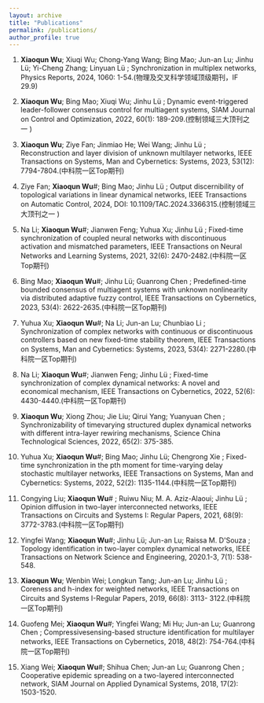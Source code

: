 ```yaml
---
layout: archive
title: "Publications"
permalink: /publications/
author_profile: true
---
```


1. **Xiaoqun Wu**; Xiuqi Wu; Chong-Yang Wang; Bing Mao; Jun-an Lu; Jinhu Lü; Yi-Cheng Zhang; Linyuan Lü ; Synchronization in multiplex networks, Physics Reports, 2024, 1060: 1-54.(物理及交叉科学领域顶级期刊，IF 29.9)

2. **Xiaoqun Wu**; Bing Mao; Xiuqi Wu; Jinhu Lü ; Dynamic event-triggered leader-follower consensus control for multiagent systems, SIAM Journal on Control and Optimization, 2022, 60(1): 189-209.(控制领域三大顶刊之一 )

3. **Xiaoqun Wu**; Ziye Fan; Jinmiao He; Wei Wang; Jinhu Lü ; Reconstruction and layer division of unknown multilayer networks, IEEE Transactions on Systems, Man and Cybernetics: Systems, 2023, 53(12): 7794-7804.(中科院一区Top期刊)

4. Ziye Fan; **Xiaoqun Wu**#; Bing Mao; Jinhu Lü ; Output discernibility of topological variations in linear dynamical networks, IEEE Transactions on Automatic Control, 2024, DOI: 10.1109/TAC.2024.3366315.(控制领域三大顶刊之一 )

5. Na Li; **Xiaoqun Wu**#; Jianwen Feng; Yuhua Xu; Jinhu Lü ; Fixed-time synchronization of coupled neural networks with discontinuous activation and mismatched parameters, IEEE Transactions on Neural Networks and Learning Systems, 2021, 32(6): 2470-2482.(中科院一区Top期刊)

6. Bing Mao; **Xiaoqun Wu**#; Jinhu Lü; Guanrong Chen ; Predefined-time bounded consensus of multiagent systems with unknown nonlinearity via distributed adaptive fuzzy control, IEEE Transactions on Cybernetics, 2023, 53(4): 2622-2635.(中科院一区Top期刊)

7. Yuhua Xu; **Xiaoqun Wu**#; Na Li; Jun-an Lu; Chunbiao Li ; Synchronization of complex networks with continuous or discontinuous controllers based on new fixed-time stability theorem, IEEE Transactions on Systems, Man and Cybernetics: Systems, 2023, 53(4): 2271-2280.(中科院一区Top期刊)

8. Na Li; **Xiaoqun Wu**#; Jianwen Feng; Jinhu Lü ; Fixed-time synchronization of complex dynamical networks: A novel and economical mechanism, IEEE Transactions on Cybernetics, 2022, 52(6): 4430-4440.(中科院一区Top期刊)

9. **Xiaoqun Wu**; Xiong Zhou; Jie Liu; Qirui Yang; Yuanyuan Chen ; Synchronizability of timevarying structured duplex dynamical networks with different intra-layer rewiring mechanisms, Science China Technological Sciences, 2022, 65(2): 375-385.

10. Yuhua Xu; **Xiaoqun Wu**#; Bing Mao; Jinhu Lü; Chengrong Xie ; Fixed-time synchronization in the pth moment for time-varying delay stochastic multilayer networks, IEEE Transactions on Systems, Man and Cybernetics: Systems, 2022, 52(2): 1135-1144.(中科院一区Top期刊)

11. Congying Liu; **Xiaoqun Wu**# ; Ruiwu Niu; M. A. Aziz-Alaoui; Jinhu Lü ; Opinion diffusion in two-layer interconnected networks, IEEE Transactions on Circuits and Systems I: Regular Papers, 2021, 68(9): 3772-3783.(中科院一区Top期刊)

12. Yingfei Wang; **Xiaoqun Wu**#; Jinhu Lü; Jun-an Lu; Raissa M. D'Souza ; Topology identification in two-layer complex dynamical networks, IEEE Transactions on Network Science and Engineering, 2020.1-3, 7(1): 538-548.

13. **Xiaoqun Wu**; Wenbin Wei; Longkun Tang; Jun-an Lu; Jinhu Lü ; Coreness and h-index for weighted networks, IEEE Transactions on Circuits and Systems I-Regular Papers, 2019, 66(8): 3113- 3122.(中科院一区Top期刊)

14. Guofeng Mei; **Xiaoqun Wu**#; Yingfei Wang; Mi Hu; Jun-an Lu; Guanrong Chen ; Compressivesensing-based structure identification for multilayer networks, IEEE Transactions on Cybernetics, 2018, 48(2): 754-764.(中科院一区Top期刊)

15. Xiang Wei; **Xiaoqun Wu**#; Shihua Chen; Jun-an Lu; Guanrong Chen ; Cooperative epidemic spreading on a two-layered interconnected network, SIAM Journal on Applied Dynamical Systems, 2018, 17(2): 1503-1520.
